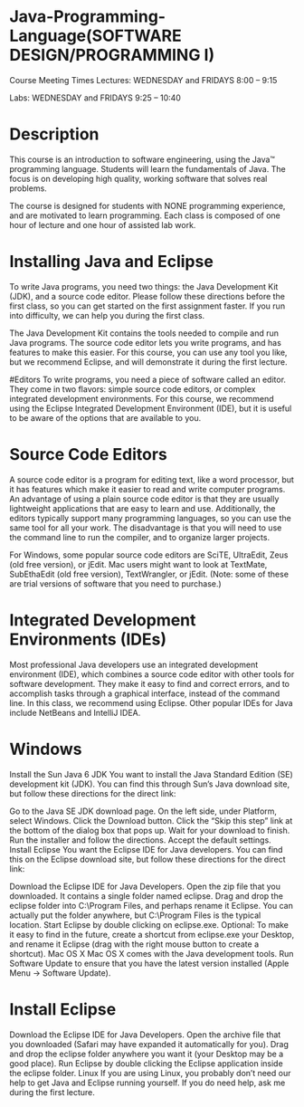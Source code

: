 # Java-Programming-Language(SOFTWARE DESIGN/PROGRAMMING I)
Course Meeting Times
Lectures: WEDNESDAY and FRIDAYS 8:00 – 9:15

Labs: WEDNESDAY and FRIDAYS 9:25 – 10:40

# Description
This course is an introduction to software engineering, using the Java™ programming language. Students will learn the fundamentals of Java. The focus is on developing high quality, working software that solves real problems.

The course is designed for students with NONE programming experience,  and are motivated to learn programming.  Each class is composed of one hour of lecture and one hour of assisted lab work.

# Installing Java and Eclipse
To write Java programs, you need two things: the Java Development Kit (JDK), and a source code editor. Please follow these directions before the first class, so you can get started on the first assignment faster. If you run into difficulty, we can help you during the first class.

The Java Development Kit contains the tools needed to compile and run Java programs. The source code editor lets you write programs, and has features to make this easier. For this course, you can use any tool you like, but we recommend Eclipse, and will demonstrate it during the first lecture.

#Editors
To write programs, you need a piece of software called an editor. They come in two flavors: simple source code editors, or complex integrated development environments. For this course, we recommend using the Eclipse Integrated Development Environment (IDE), but it is useful to be aware of the options that are available to you.

# Source Code Editors
A source code editor is a program for editing text, like a word processor, but it has features which make it easier to read and write computer programs. An advantage of using a plain source code editor is that they are usually lightweight applications that are easy to learn and use. Additionally, the editors typically support many programming languages, so you can use the same tool for all your work. The disadvantage is that you will need to use the command line to run the compiler, and to organize larger projects.

For Windows, some popular source code editors are SciTE, UltraEdit, Zeus (old free version), or jEdit. Mac users might want to look at TextMate, SubEthaEdit (old free version), TextWrangler, or jEdit. (Note: some of these are trial versions of software that you need to purchase.)

# Integrated Development Environments (IDEs)
Most professional Java developers use an integrated development environment (IDE), which combines a source code editor with other tools for software development. They make it easy to find and correct errors, and to accomplish tasks through a graphical interface, instead of the command line. In this class, we recommend using Eclipse. Other popular IDEs for Java include NetBeans and IntelliJ IDEA.

# Windows
Install the Sun Java 6 JDK
You want to install the Java Standard Edition (SE) development kit (JDK). You can find this through Sun’s Java download site, but follow these directions for the direct link:

Go to the Java SE JDK download page.
On the left side, under Platform, select Windows.
Click the Download button.
Click the “Skip this step” link at the bottom of the dialog box that pops up.
Wait for your download to finish.
Run the installer and follow the directions. Accept the default settings.
Install Eclipse
You want the Eclipse IDE for Java developers. You can find this on the Eclipse download site, but follow these directions for the direct link:

Download the Eclipse IDE for Java Developers.
Open the zip file that you downloaded. It contains a single folder named eclipse.
Drag and drop the eclipse folder into C:\Program Files, and perhaps rename it Eclipse. You can actually put the folder anywhere, but C:\Program Files is the typical location.
Start Eclipse by double clicking on eclipse.exe.
Optional: To make it easy to find in the future, create a shortcut from eclipse.exe your Desktop, and rename it Eclipse (drag with the right mouse button to create a shortcut).
Mac OS X
Mac OS X comes with the Java development tools. Run Software Update to ensure that you have the latest version installed (Apple Menu → Software Update).

# Install Eclipse
Download the Eclipse IDE for Java Developers.
Open the archive file that you downloaded (Safari may have expanded it automatically for you).
Drag and drop the eclipse folder anywhere you want it (your Desktop may be a good place).
Run Eclipse by double clicking the Eclipse application inside the eclipse folder.
Linux
If you are using Linux, you probably don’t need our help to get Java and Eclipse running yourself. If you do need help, ask me during the first lecture.
